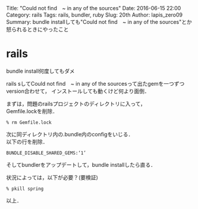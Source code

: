 Title: "Could not find　~ in any of the sources"
Date: 2016-06-15 22:00
Category: rails
Tags: rails, bundler, ruby
Slug: 20th
Author: lapis_zero09
Summary: bundle installしても"Could not find　~ in any of the sources"とか怒られるときにやったこと


# rails

bundle install何度してもダメ  

rails sしてCould not find　~ in any of the sourcesって出たgemを一つずつversion合わせて，
インストールしても動くけど何より面倒．  


まずは，問題のrailsプロジェクトのディレクトリに入って，  
Gemfile.lockを削除．

```
% rm Gemfile.lock
```

次に同ディレクトリ内の.bundle内のconfigをいじる．  
以下の行を削除．

```
BUNDLE_DISABLE_SHARED_GEMS:‘1’
```

そしてbundlerをアップデートして，bundle installしたら直る．

状況によっては，以下が必要？(要検証)

```
% pkill spring
```


以上．
